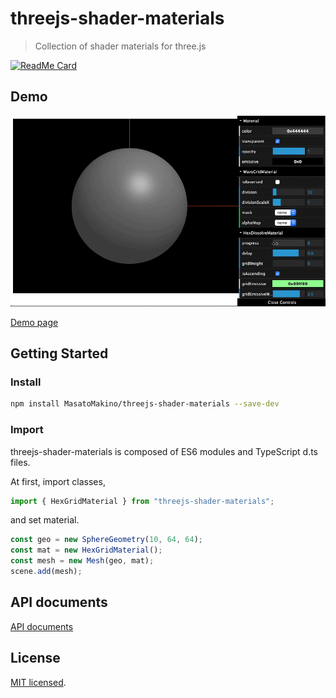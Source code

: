 # threejs-shader-materials

> Collection of shader materials for three.js

[![ReadMe Card](https://github-readme-stats.vercel.app/api/pin/?username=MasatoMakino&repo=threejs-shader-materials)](https://github.com/MasatoMakino/threejs-shader-materials)

## Demo

[![Demo Page ](./readme/demo.gif)](https://masatomakino.github.io/threejs-shader-materials/demo/)

[Demo page](https://masatomakino.github.io/threejs-shader-materials/demo/)

## Getting Started

### Install

```bash
npm install MasatoMakino/threejs-shader-materials --save-dev
```

### Import

threejs-shader-materials is composed of ES6 modules and TypeScript d.ts files.

At first, import classes,

```js
import { HexGridMaterial } from "threejs-shader-materials";
```

and set material.

```js
const geo = new SphereGeometry(10, 64, 64);
const mat = new HexGridMaterial();
const mesh = new Mesh(geo, mat);
scene.add(mesh);
```

## API documents

[API documents](https://masatomakino.github.io/threejs-shader-materials/api/)

## License

[MIT licensed](LICENSE).
